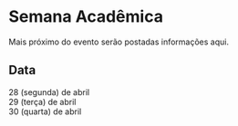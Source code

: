# Semana Acadêmica

Mais próximo do evento serão postadas informações aqui.  

## Data

28 (segunda) de abril  
29 (terça) de abril  
30 (quarta) de abril  

